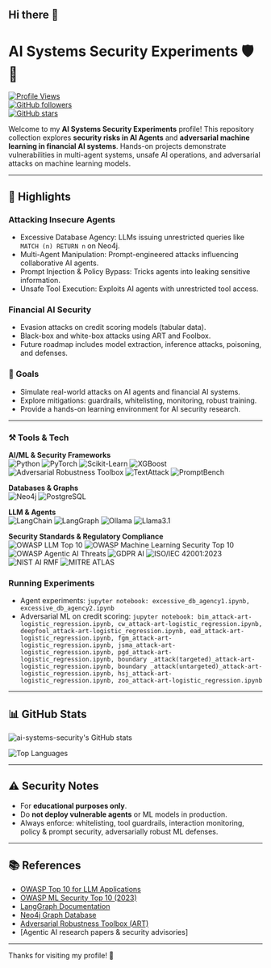 ## Hi there 👋

<!--
**ai-systems-security/ai-systems-security** is a ✨ _special_ ✨ repository because its `README.md` (this file) appears on your GitHub profile.

Here are some ideas to get you started:

- 🔭 I’m currently working on ...
- 🌱 I’m currently learning ...
- 👯 I’m looking to collaborate on ...
- 🤔 I’m looking for help with ...
- 💬 Ask me about ...
- 📫 How to reach me: ...
- 😄 Pronouns: ...
- ⚡ Fun fact: ...
-->

# AI Systems Security Experiments 🛡️🤖

[![Profile Views](https://komarev.com/ghpvc/?username=ai-systems-security&color=blue)](https://github.com/ai-systems-security)  
[![GitHub followers](https://img.shields.io/github/followers/ai-systems-security?label=Follow&style=social)](https://github.com/ai-systems-security?tab=followers)  
[![GitHub stars](https://img.shields.io/github/stars/ai-systems-security?style=social)](https://github.com/ai-systems-security)

Welcome to my **AI Systems Security Experiments** profile! This repository collection explores **security risks in AI Agents** and **adversarial machine learning in financial AI systems**.  Hands-on projects demonstrate vulnerabilities in multi-agent systems, unsafe AI operations, and adversarial attacks on machine learning models.

---

## 🚀 Highlights

### Attacking Insecure Agents
- Excessive Database Agency: LLMs issuing unrestricted queries like `MATCH (n) RETURN n` on Neo4j.  
- Multi-Agent Manipulation: Prompt-engineered attacks influencing collaborative AI agents.  
- Prompt Injection & Policy Bypass: Tricks agents into leaking sensitive information.  
- Unsafe Tool Execution: Exploits AI agents with unrestricted tool access.

### Financial AI Security
- Evasion attacks on credit scoring models (tabular data).  
- Black-box and white-box attacks using ART and Foolbox.  
- Future roadmap includes model extraction, inference attacks, poisoning, and defenses.  

### 🎯 Goals
- Simulate real-world attacks on AI agents and financial AI systems.  
- Explore mitigations: guardrails, whitelisting, monitoring, robust training.  
- Provide a hands-on learning environment for AI security research.

---

### ⚒️ Tools & Tech 

**AI/ML & Security Frameworks**  
![Python](https://img.shields.io/badge/Python-3.10%2B-blue?logo=python&logoColor=white)  ![PyTorch](https://img.shields.io/badge/PyTorch-black?logo=pytorch&logoColor=orange)  ![Scikit-Learn](https://img.shields.io/badge/Scikit--Learn-F7931E?logo=scikit-learn&logoColor=white)  ![XGBoost](https://img.shields.io/badge/XGBoost-0C4A6E?logo=apache&logoColor=white)  ![Adversarial Robustness Toolbox](https://img.shields.io/badge/Adversarial%20Robustness%20Toolbox-ART-green?logo=ibm&logoColor=white)  ![TextAttack](https://img.shields.io/badge/TextAttack-red?logo=openai&logoColor=white)  ![PromptBench](https://img.shields.io/badge/PromptBench-purple?logo=github&logoColor=white)  

**Databases & Graphs**  
![Neo4j](https://img.shields.io/badge/Neo4j-008CC1?logo=neo4j&logoColor=white)  ![PostgreSQL](https://img.shields.io/badge/PostgreSQL-336791?logo=postgresql&logoColor=white)  

**LLM & Agents**  
![LangChain](https://img.shields.io/badge/LangChain-black?logo=chainlink&logoColor=blue)  ![LangGraph](https://img.shields.io/badge/LangGraph-orange?logo=python&logoColor=white)  ![Ollama](https://img.shields.io/badge/Ollama-000000?logo=ollama&logoColor=white)  ![Llama3.1](https://img.shields.io/badge/Llama-gray?logo=ai&logoColor=white)  

**Security Standards & Regulatory Compliance**  
![OWASP LLM Top 10](https://img.shields.io/badge/OWASP-LLM%20Top--10-red?logo=owasp&logoColor=white)  ![OWASP Machine Learning Security Top 10](https://img.shields.io/badge/OWASP-ML%20Top--10-purple?logo=owasp&logoColor=white)  ![OWASP Agentic AI Threats](https://img.shields.io/badge/OWASP-Agentic--AI--Threats-orange?logo=owasp&logoColor=white)  ![GDPR AI](https://img.shields.io/badge/GDPR-AI-blue?logo=gdpr&logoColor=white)  ![ISO/IEC 42001:2023](https://img.shields.io/badge/ISO--IEC-42001:2023-green?logo=iso&logoColor=white)  ![NIST AI RMF](https://img.shields.io/badge/NIST-AI%20RMF-blue?logo=gov&logoColor=white)  ![MITRE ATLAS](https://img.shields.io/badge/MITRE-ATLAS-red?logo=mitre&logoColor=white)

### Running Experiments
- Agent experiments: `jupyter notebook: excessive_db_agency1.ipynb, excessive_db_agency2.ipynb`  
- Adversarial ML on credit scoring: `jupyter notebook: bim_attack-art-logistic_regression.ipynb, cw_attack-art-logistic_regression.ipynb, deepfool_attack-art-logistic_regression.ipynb, ead_attack-art-logistic_regression.ipynb, fgm_attack-art-logistic_regression.ipynb, jsma_attack-art-logistic_regression.ipynb, pgd_attack-art-logistic_regression.ipynb, boundary _attack(targeted)_attack-art-logistic_regression.ipynb, boundary _attack(untargeted)_attack-art-logistic_regression.ipynb, hsj_attack-art-logistic_regression.ipynb, zoo_attack-art-logistic_regression.ipynb`

---

## 📊 GitHub Stats
![ai-systems-security's GitHub stats](https://github-readme-stats.vercel.app/api?username=ai-systems-security&show_icons=true&hide_title=true&count_private=true&theme=radical)

![Top Languages](https://github-readme-stats.vercel.app/api/top-langs/?username=ai-systems-security&layout=compact&theme=radical)

---

## ⚠️ Security Notes
- For **educational purposes only**.  
- Do **not deploy vulnerable agents** or ML models in production.  
- Always enforce: whitelisting, tool guardrails, interaction monitoring, policy & prompt security, adversarially robust ML defenses.

---

## 📚 References
- [OWASP Top 10 for LLM Applications](https://owasp.org/www-project-top-10-for-llm-applications/)  
- [OWASP ML Security Top 10 (2023)](https://owasp.org/www-project-machine-learning-security-top-10/)  
- [LangGraph Documentation](https://python.langchain.com/docs/langgraph)  
- [Neo4j Graph Database](https://neo4j.com/)  
- [Adversarial Robustness Toolbox (ART)](https://github.com/Trusted-AI/adversarial-robustness-toolbox)  
- [Agentic AI research papers & security advisories]  

---

Thanks for visiting my profile! 👋
